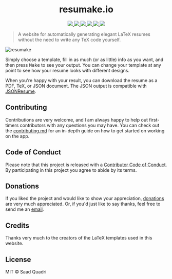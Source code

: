<h1 align="center">resumake.io</h1>

<p align="center">
  <a href="https://github.com/saadq/latexresu.me/stargazers">
      <img src="https://img.shields.io/github/stars/saadq/latexresu.me.svg">
  </a>
  <a href="https://github.com/saadq/latexresu.me/issues">
      <img src="https://img.shields.io/github/issues/saadq/latexresu.me.svg">
  </a>
  <a href="https://github.com/saadq/latexresu.me/blob/master/license">
    <img src="https://img.shields.io/github/license/saadq/latexresu.me.svg?colorB=000000">
  </a>
  <a href="https://gitter.im/saadq/resumake">
    <img src="https://badges.gitter.im/saadq/resumake.svg">
  </a>  
<a href="https://saythanks.io/to/saadq">
      <img src="https://img.shields.io/badge/say%20thanks-!-1EAEDB.svg">
  </a>
  <a href="https://www.paypal.me/saadquadri">
    <img src="https://img.shields.io/badge/donate-$-ff69b4.svg?maxAge=2592000">
  </a>
</p>

> A website for automatically generating elegant LaTeX resumes without the need to write any TeX code yourself.

![resumake](https://i.imgur.com/QUoFVmG.png)

Simply choose a template, fill in as much (or as little) info as you want, and then press <kbd>Make</kbd> to see your output. You can change your template at any point to see how your resume looks with different designs.

When you're happy with your result, you can download the resume as a PDF, TeX, or JSON document. The JSON output is compatible with [JSONResume](https://jsonresume.org).

## Contributing
Contributions are very welcome, and I am always happy to help out first-timers contributors with any questions you may have. You can check out the [contributing.md](./contributing.md) for an in-depth guide on how to get started on working on the app.

## Code of Conduct
Please note that this project is released with a [Contributor Code of Conduct](./code-of-conduct.md). By participating in this project you agree to abide by its terms.

## Donations
If you liked the project and would like to show your appreciation, [donations](https://www.paypal.me/saadquadri) are very much appreciated. Or, if you'd just like to say thanks, feel free to send me an [email](mailto:saad@saadq.com).

## Credits
Thanks very much to the creators of the LaTeX templates used in this website.

## License
MIT © Saad Quadri
